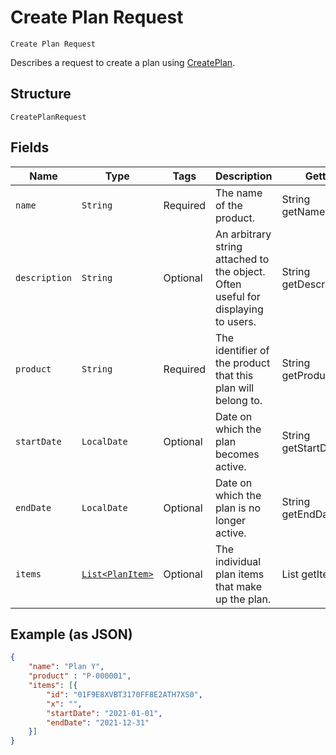 # Create Plan Request

`Create Plan Request`

Describes a request to create a plan using [CreatePlan](/doc/plan.md#create-plan).

## Structure

`CreatePlanRequest`

## Fields

| Name | Type | Tags | Description | Getter |
|  --- | --- | --- | --- | --- |
| `name` | `String` | Required | The name of the product. | String getName() |
| `description` | `String` | Optional | An arbitrary string attached to the object. Often useful for displaying to users. | String getDescription() |
| `product` | `String` | Required | The identifier of the product that this plan will belong to. | String getProduct() |
| `startDate` | `LocalDate` | Optional | Date on which the plan becomes active. | String getStartDate() |
| `endDate` | `LocalDate` | Optional | Date on which the plan is no longer active. | String getEndDate() |
| `items` | [`List<PlanItem>`](/doc/models/plan-item.md) | Optional | The individual plan items that make up the plan. | List<PlanItem> getItems() |

## Example (as JSON)

```json
{
    "name": "Plan Y",
    "product" : "P-000001",
    "items": [{
        "id": "01F9E8XVBT3170FF8E2ATH7XS0",
        "x": "",
        "startDate": "2021-01-01",
        "endDate": "2021-12-31"
    }]
}
```
